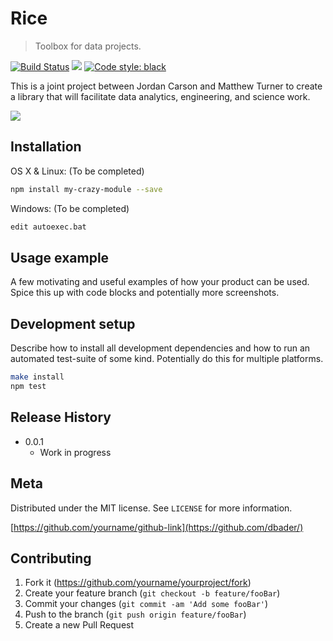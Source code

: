 # Rice
> Toolbox for data projects.

[![Build Status][travis-image]][travis-url]
![](https://github.com/actions/hello-world/workflows/Greet%20Everyone/badge.svg)
[![Code style: black](https://img.shields.io/badge/code%20style-black-000000.svg)](https://github.com/psf/black)

This is a joint project between Jordan Carson and Matthew Turner to create a library that will facilitate data analytics, engineering, and science work.

![](header.png)

## Installation

OS X & Linux: (To be completed)

```sh
npm install my-crazy-module --save
```

Windows: (To be completed)

```sh
edit autoexec.bat
```

## Usage example

A few motivating and useful examples of how your product can be used. Spice this up with code blocks and potentially more screenshots.

## Development setup

Describe how to install all development dependencies and how to run an automated test-suite of some kind. Potentially do this for multiple platforms.

```sh
make install
npm test
```

## Release History

* 0.0.1
    * Work in progress

## Meta

Distributed under the MIT license. See ``LICENSE`` for more information.

[https://github.com/yourname/github-link](https://github.com/dbader/)

## Contributing

1. Fork it (<https://github.com/yourname/yourproject/fork>)
2. Create your feature branch (`git checkout -b feature/fooBar`)
3. Commit your changes (`git commit -am 'Add some fooBar'`)
4. Push to the branch (`git push origin feature/fooBar`)
5. Create a new Pull Request

<!-- Markdown link & img dfn's -->
[travis-image]: https://img.shields.io/travis/dbader/node-datadog-metrics/master.svg?style=flat-square
[travis-url]: https://travis-ci.org/dbader/node-datadog-metrics
[wiki]: https://github.com/yourname/yourproject/wiki
